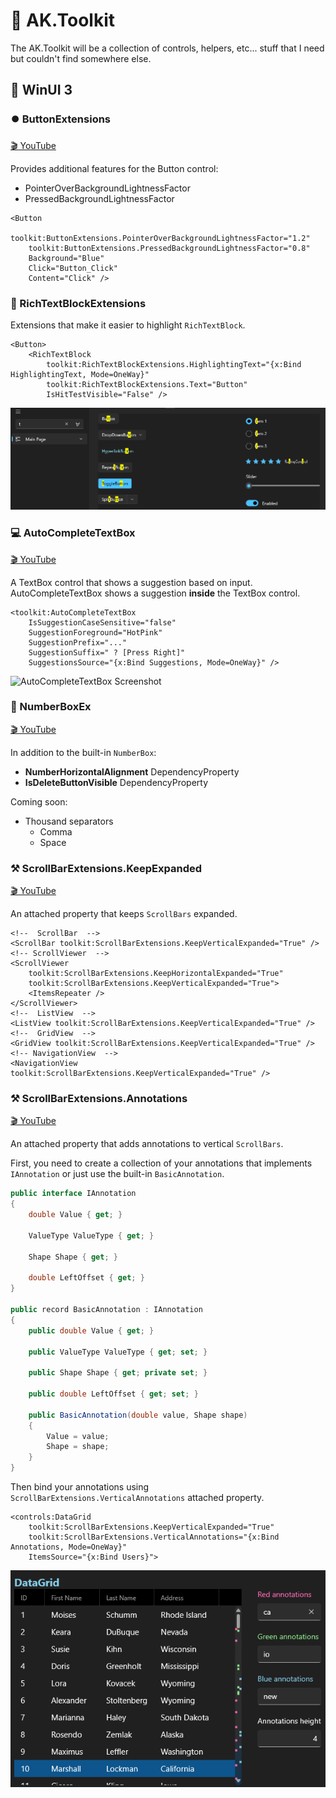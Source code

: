 # 🧰 AK.Toolkit

The AK.Toolkit will be a collection of controls, helpers, etc... stuff that I need but couldn't find somewhere else.

## 🔵 WinUI 3

### ⏺️ ButtonExtensions

[🎬 YouTube](https://youtu.be/3PX2oLuqEqA?si=BCg9dpG2Oq-RvJHU)

Provides additional features for the Button control:
- PointerOverBackgroundLightnessFactor
- PressedBackgroundLightnessFactor

```xaml
<Button
    toolkit:ButtonExtensions.PointerOverBackgroundLightnessFactor="1.2"
    toolkit:ButtonExtensions.PressedBackgroundLightnessFactor="0.8"
    Background="Blue"
    Click="Button_Click"
    Content="Click" />
```

### 📜 RichTextBlockExtensions

Extensions that make it easier to highlight `RichTextBlock`.

```xaml
<Button>
    <RichTextBlock
        toolkit:RichTextBlockExtensions.HighlightingText="{x:Bind HighlightingText, Mode=OneWay}"
        toolkit:RichTextBlockExtensions.Text="Button"
        IsHitTestVisible="False" />
```

![ScrollBar Extensions Annotations Screenshot](Assets/richtextblock-extensions-screenshot.png)


### 💻 AutoCompleteTextBox

[🎬 YouTube](https://youtu.be/G17jbGSXLnk)

A TextBox control that shows a suggestion based on input.
AutoCompleteTextBox shows a suggestion **inside** the TextBox control.

```xaml
<toolkit:AutoCompleteTextBox
    IsSuggestionCaseSensitive="false"
    SuggestionForeground="HotPink"
    SuggestionPrefix="..."
    SuggestionSuffix=" ? [Press Right]"
    SuggestionsSource="{x:Bind Suggestions, Mode=OneWay}" />
```

![AutoCompleteTextBox Screenshot](Assets/auto-complete-textbox-sample-screenshot.png)

### 🔢 NumberBoxEx

[🎬 YouTube](https://youtu.be/ai-koyvgbWY)

In addition to the built-in `NumberBox`:

- **NumberHorizontalAlignment** DependencyProperty
- **IsDeleteButtonVisible** DependencyProperty

Coming soon:

- Thousand separators
  - Comma
  - Space

### ⚒️ ScrollBarExtensions.KeepExpanded

[🎬 YouTube](https://youtu.be/8m82fXl0LKk)

An attached property that keeps `ScrollBars` expanded.

```xaml
<!--  ScrollBar  -->
<ScrollBar toolkit:ScrollBarExtensions.KeepVerticalExpanded="True" />
<!-- ScrollViewer  -->
<ScrollViewer
    toolkit:ScrollBarExtensions.KeepHorizontalExpanded="True"
    toolkit:ScrollBarExtensions.KeepVerticalExpanded="True">
    <ItemsRepeater />
</ScrollViewer>
<!--  ListView  -->
<ListView toolkit:ScrollBarExtensions.KeepVerticalExpanded="True" />
<!--  GridView  -->
<GridView toolkit:ScrollBarExtensions.KeepVerticalExpanded="True" />
<!-- NavigationView  -->
<NavigationView toolkit:ScrollBarExtensions.KeepVerticalExpanded="True" />
```

### ⚒️ ScrollBarExtensions.Annotations

[🎬 YouTube](https://youtu.be/wa6_E_HpiMg)

An attached property that adds annotations to vertical `ScrollBars`.

First, you need to create a collection of your annotations that implements ``IAnnotation`` or just use the built-in ``BasicAnnotation``.

```csharp
public interface IAnnotation
{
    double Value { get; }

    ValueType ValueType { get; }

    Shape Shape { get; }

    double LeftOffset { get; }
}

public record BasicAnnotation : IAnnotation
{
    public double Value { get; }

    public ValueType ValueType { get; set; }

    public Shape Shape { get; private set; }

    public double LeftOffset { get; set; }

    public BasicAnnotation(double value, Shape shape)
    {
        Value = value;
        Shape = shape;
    }
}
```

Then bind your annotations using ``ScrollBarExtensions.VerticalAnnotations`` attached property.

```xaml
<controls:DataGrid
    toolkit:ScrollBarExtensions.KeepVerticalExpanded="True"
    toolkit:ScrollBarExtensions.VerticalAnnotations="{x:Bind Annotations, Mode=OneWay}"
    ItemsSource="{x:Bind Users}">
```

![ScrollBar Extensions Annotations Screenshot](Assets/scrollbar-extensions-annotations-screenshot.png)
